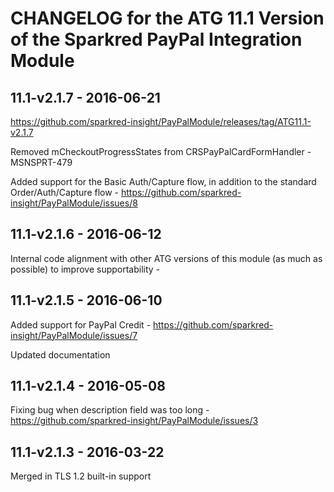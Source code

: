 # CHANGELOG for the ATG 11.1 Version of the Sparkred PayPal Integration Module

##	11.1-v2.1.7 - 2016-06-21
https://github.com/sparkred-insight/PayPalModule/releases/tag/ATG11.1-v2.1.7

Removed mCheckoutProgressStates from CRSPayPalCardFormHandler - MSNSPRT-479

Added support for the Basic Auth/Capture flow, in addition to the standard Order/Auth/Capture flow - https://github.com/sparkred-insight/PayPalModule/issues/8



##	11.1-v2.1.6 - 2016-06-12

Internal code alignment with other ATG versions of this module (as much as possible) to improve supportability - 

##	11.1-v2.1.5 - 2016-06-10

Added support for PayPal Credit - https://github.com/sparkred-insight/PayPalModule/issues/7

Updated documentation


##	11.1-v2.1.4 - 2016-05-08

Fixing bug when description field was too long - https://github.com/sparkred-insight/PayPalModule/issues/3


##	11.1-v2.1.3 - 2016-03-22

Merged in TLS 1.2 built-in support


